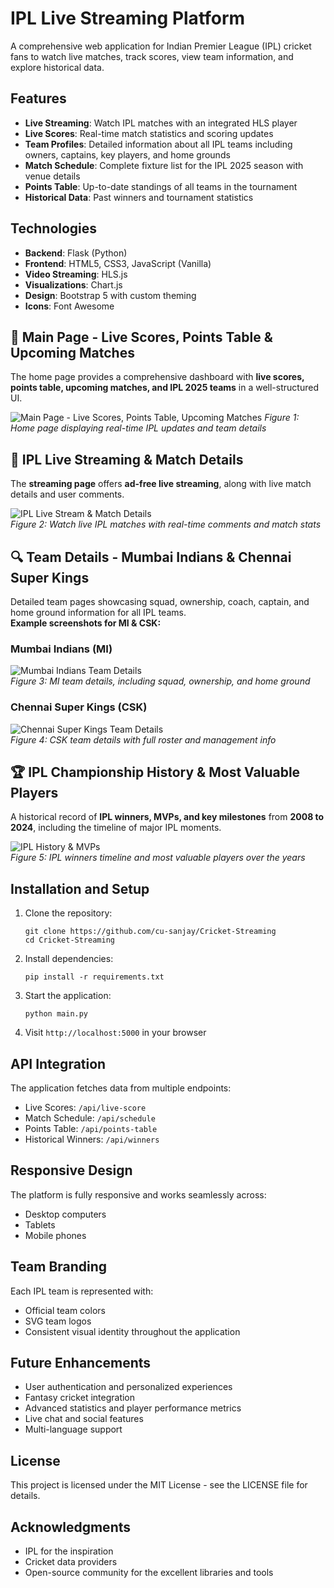 # IPL Live Streaming Platform

A comprehensive web application for Indian Premier League (IPL) cricket fans to watch live matches, track scores, view team information, and explore historical data.

## Features

- **Live Streaming**: Watch IPL matches with an integrated HLS player
- **Live Scores**: Real-time match statistics and scoring updates
- **Team Profiles**: Detailed information about all IPL teams including owners, captains, key players, and home grounds
- **Match Schedule**: Complete fixture list for the IPL 2025 season with venue details
- **Points Table**: Up-to-date standings of all teams in the tournament
- **Historical Data**: Past winners and tournament statistics

## Technologies

- **Backend**: Flask (Python)
- **Frontend**: HTML5, CSS3, JavaScript (Vanilla)
- **Video Streaming**: HLS.js
- **Visualizations**: Chart.js
- **Design**: Bootstrap 5 with custom theming
- **Icons**: Font Awesome

## 🏏 Main Page - Live Scores, Points Table & Upcoming Matches  
The home page provides a comprehensive dashboard with **live scores, points table, upcoming matches, and IPL 2025 teams** in a well-structured UI.  

![Main Page - Live Scores, Points Table, Upcoming Matches](https://github.com/user-attachments/assets/9d0f3130-9e36-4e92-8d28-e2eb8bc21263)
*Figure 1: Home page displaying real-time IPL updates and team details*  

## 🎥 IPL Live Streaming & Match Details  
The **streaming page** offers **ad-free live streaming**, along with live match details and user comments.  

![IPL Live Stream & Match Details](https://github.com/user-attachments/assets/2bef5db7-5125-42be-899a-81e0039e30be)  
*Figure 2: Watch live IPL matches with real-time comments and match stats*  

## 🔍 Team Details - Mumbai Indians & Chennai Super Kings  
Detailed team pages showcasing squad, ownership, coach, captain, and home ground information for all IPL teams.  
**Example screenshots for MI & CSK:**  

### **Mumbai Indians (MI)**
![Mumbai Indians Team Details](https://github.com/user-attachments/assets/8df2aee3-d530-4075-be77-882f79c5848f)  
*Figure 3: MI team details, including squad, ownership, and home ground*  

### **Chennai Super Kings (CSK)**
![Chennai Super Kings Team Details](https://github.com/user-attachments/assets/d758cae1-6949-41f9-989a-39cbce31b18a)  
*Figure 4: CSK team details with full roster and management info*  

## 🏆 IPL Championship History & Most Valuable Players  
A historical record of **IPL winners, MVPs, and key milestones** from **2008 to 2024**, including the timeline of major IPL moments.  

![IPL History & MVPs](https://github.com/user-attachments/assets/cf4d5762-0d25-4ac3-922f-f417a03ab534)  
*Figure 5: IPL winners timeline and most valuable players over the years*  

## Installation and Setup

1. Clone the repository:
   ```
   git clone https://github.com/cu-sanjay/Cricket-Streaming
   cd Cricket-Streaming
   ```

2. Install dependencies:
   ```
   pip install -r requirements.txt
   ```

3. Start the application:
   ```
   python main.py
   ```

4. Visit `http://localhost:5000` in your browser

## API Integration

The application fetches data from multiple endpoints:
- Live Scores: `/api/live-score`
- Match Schedule: `/api/schedule`
- Points Table: `/api/points-table`
- Historical Winners: `/api/winners`

## Responsive Design

The platform is fully responsive and works seamlessly across:
- Desktop computers
- Tablets
- Mobile phones

## Team Branding

Each IPL team is represented with:
- Official team colors
- SVG team logos
- Consistent visual identity throughout the application

## Future Enhancements

- User authentication and personalized experiences
- Fantasy cricket integration
- Advanced statistics and player performance metrics
- Live chat and social features
- Multi-language support

## License

This project is licensed under the MIT License - see the LICENSE file for details.

## Acknowledgments

- IPL for the inspiration
- Cricket data providers
- Open-source community for the excellent libraries and tools
